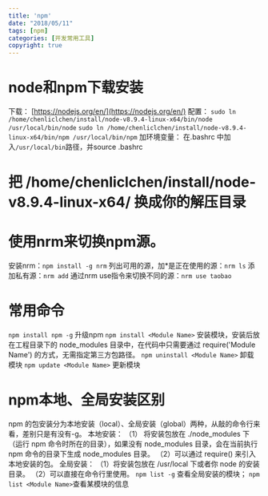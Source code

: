 ```yaml
---
title: 'npm'
date: "2018/05/11"
tags: [npm]
categories: [开发常用工具]
copyright: true
---
```

# node和npm下载安装
下载： [https://nodejs.org/en/](https://nodejs.org/en/)
配置： 
`sudo ln /home/chenliclchen/install/node-v8.9.4-linux-x64/bin/node /usr/local/bin/node`
`sudo ln /home/chenliclchen/install/node-v8.9.4-linux-x64/bin/npm /usr/local/bin/npm`
加环境变量：
在.bashrc 中加入`/usr/local/bin`路径，并source .bashrc
# 把 /home/chenliclchen/install/node-v8.9.4-linux-x64/ 换成你的解压目录
# 使用nrm来切换npm源。
安装nrm：`npm install -g nrm`
列出可用的源，加*是正在使用的源：`nrm ls`
添加私有源：`nrm add`
通过nrm use指令来切换不同的源：`nrm use taobao `

# 常用命令
`npm install npm -g`          升级npm
`npm install <Module Name>`   安装模块，安装后放在工程目录下的 node_modules 目录中，在代码中只需要通过 require('Module Name') 的方式，无需指定第三方包路径。
`npm uninstall <Module Name>` 卸载模块
`npm update <Module Name>`    更新模块

# npm本地、全局安装区别 
npm 的包安装分为本地安装（local）、全局安装（global）两种，从敲的命令行来看，差别只是有没有-g。
本地安装：
（1） 将安装包放在 ./node_modules 下（运行 npm 命令时所在的目录），如果没有 node_modules 目录，会在当前执行 npm 命令的目录下生成 node_modules 目录。
（2）可以通过 require() 来引入本地安装的包。
全局安装：
（1）将安装包放在 /usr/local 下或者你 node 的安装目录。
（2）可以直接在命令行里使用。
`npm list -g` 查看全局安装的模块；
`npm list <Module Name>`查看某模块的信息